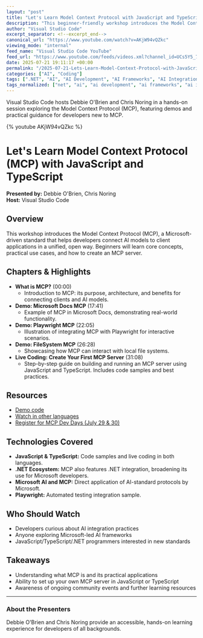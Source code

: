 ```yaml
---
layout: "post"
title: "Let's Learn Model Context Protocol with JavaScript and TypeScript"
description: "This beginner-friendly workshop introduces the Model Context Protocol (MCP), a Microsoft-led framework aimed at standardizing interactions between AI models and client applications. The session covers the fundamentals of MCP, provides several demos including Microsoft Docs MCP, Playwright MCP, and FileSystem MCP, and culminates in a live coding walkthrough for creating an MCP server using JavaScript and TypeScript. Ideal for developers interested in integrating AI model capabilities into their applications using modern Microsoft-supported standards."
author: "Visual Studio Code"
excerpt_separator: <!--excerpt_end-->
canonical_url: "https://www.youtube.com/watch?v=AKjW94vQZkc"
viewing_mode: "internal"
feed_name: "Visual Studio Code YouTube"
feed_url: "https://www.youtube.com/feeds/videos.xml?channel_id=UCs5Y5_7XK8HLDX0SLNwkd3w"
date: 2025-07-21 19:11:17 +00:00
permalink: "/2025-07-21-Lets-Learn-Model-Context-Protocol-with-JavaScript-and-TypeScript.html"
categories: ["AI", "Coding"]
tags: [".NET", "AI", "AI Development", "AI Frameworks", "AI Integration", "Beginner", "Beginner Workshop", "Coding", "Demo", "Developer", "Developer Community", "Develpercommunity", "Dotnetdeveloper", "FileSystem MCP", "JavaScript", "Live Coding", "Mcp", "Microsoft", "Microsoft Docs MCP", "Model Context Protocol", "Modelcontextprotocol", "Playwright", "Typescript", "Videos"]
tags_normalized: ["net", "ai", "ai development", "ai frameworks", "ai integration", "beginner", "beginner workshop", "coding", "demo", "developer", "developer community", "develpercommunity", "dotnetdeveloper", "filesystem mcp", "javascript", "live coding", "mcp", "microsoft", "microsoft docs mcp", "model context protocol", "modelcontextprotocol", "playwright", "typescript", "videos"]
---
```


Visual Studio Code hosts Debbie O'Brien and Chris Noring in a hands-on session exploring the Model Context Protocol (MCP), featuring demos and practical guidance for developers new to MCP.<!--excerpt_end-->

{% youtube AKjW94vQZkc %}

# Let's Learn Model Context Protocol (MCP) with JavaScript and TypeScript

**Presented by:** Debbie O'Brien, Chris Noring  
**Host:** Visual Studio Code

## Overview

This workshop introduces the Model Context Protocol (MCP), a Microsoft-driven standard that helps developers connect AI models to client applications in a unified, open way. Beginners will learn core concepts, practical use cases, and how to create an MCP server.

## Chapters & Highlights

- **What is MCP?** (00:00)
  - Introduction to MCP: its purpose, architecture, and benefits for connecting clients and AI models.
- **Demo: Microsoft Docs MCP** (17:41)
  - Example of MCP in Microsoft Docs, demonstrating real-world functionality.
- **Demo: Playwright MCP** (22:05)
  - Illustration of integrating MCP with Playwright for interactive scenarios.
- **Demo: FileSystem MCP** (26:28)
  - Showcasing how MCP can interact with local file systems.
- **Live Coding: Create Your First MCP Server** (31:08)
  - Step-by-step guide on building and running an MCP server using JavaScript and TypeScript. Includes code samples and best practices.

## Resources

- [Demo code](http://aka.ms/lets-learn-mcp-javascript)
- [Watch in other languages](https://aka.ms/letslearnmcp)
- [Register for MCP Dev Days (July 29 & 30)](https://aka.ms/mcpdevdays)

## Technologies Covered

- **JavaScript & TypeScript:** Code samples and live coding in both languages.
- **.NET Ecosystem:** MCP also features .NET integration, broadening its use for Microsoft developers.
- **Microsoft AI and MCP:** Direct application of AI-standard protocols by Microsoft.
- **Playwright:** Automated testing integration sample.

## Who Should Watch

- Developers curious about AI integration practices
- Anyone exploring Microsoft-led AI frameworks
- JavaScript/TypeScript/.NET programmers interested in new standards

## Takeaways

- Understanding what MCP is and its practical applications
- Ability to set up your own MCP server in JavaScript or TypeScript
- Awareness of ongoing community events and further learning resources

---

### About the Presenters

Debbie O'Brien and Chris Noring provide an accessible, hands-on learning experience for developers of all backgrounds.
